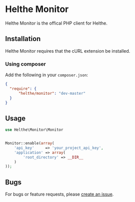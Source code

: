 # Helthe Monitor

Helthe Monitor is the offical PHP client for Helthe.

## Installation

Helthe Monitor requires that the cURL extension be installed.

### Using composer

Add the following in your `composer.json`:

```json
{
  "require": {
      "helthe/monitor": "dev-master"
  }
}
```

## Usage

```php
use Helthe\Monitor\Monitor


Monitor::enable(array(
    'api_key'     => 'your_project_api_key',
    'application' => array(
        'root_directory' => __DIR__
    )
));
```

## Bugs

For bugs or feature requests, please [create an issue](https://github.com/helthe/monitor/issues/new).
